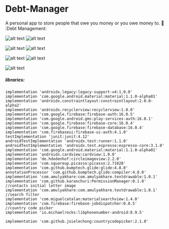 # Debt-Manager
A personal app to store people that owe you money or you owe money to. :notebook: :Debt Management:



![alt text](screenshots/Add_Debt.jpg "Add Debt Screen") ![alt text](screenshots/Payment_Details.jpg.png "Payment detail screen")

![alt text](screenshots/Debt_List_By_type.jpg "Debt Details By Type screen") ![alt text](screenshots/Payment_Details_By_Person.jpg "Payment Details By Person screen")

![alt text](screenshots/Person_Details_With_debt.jpg "Person Details With debt screen") ![alt text](screenshots/Nav_View.jpg "Navigation screen")

![alt text](screenshots/Home.jpg "Home screen")


##### libraries:

    implementation 'androidx.legacy:legacy-support-v4:1.0.0'
    implementation 'com.google.android.material:material:1.1.0-alpha01'
    implementation 'androidx.constraintlayout:constraintlayout:2.0.0-alpha2'
    implementation 'androidx.recyclerview:recyclerview:1.0.0'
    implementation 'com.google.firebase:firebase-auth:16.0.5'
    implementation 'com.google.android.gms:play-services-auth:16.0.1'
    implementation 'com.google.firebase:firebase-core:16.0.4'
    implementation 'com.google.firebase:firebase-database:16.0.4'
    implementation 'com.firebaseui:firebase-ui-auth:4.1.0'
    testImplementation 'junit:junit:4.12'
    androidTestImplementation 'androidx.test:runner:1.1.0'
    androidTestImplementation 'androidx.test.espresso:espresso-core:3.1.0'
    implementation 'com.google.android.material:material:1.1.0-alpha01'
    implementation 'androidx.cardview:cardview:1.0.0'
    implementation 'de.hdodenhof:circleimageview:2.2.0'
    implementation 'com.squareup.picasso:picasso:2.71828'
    implementation 'com.github.bumptech.glide:glide:4.8.0'
    annotationProcessor 'com.github.bumptech.glide:compiler:4.8.0'
    implementation 'com.amulyakhare:com.amulyakhare.textdrawable:1.0.1'
    implementation 'com.github.karanchuri:PermissionManager:0.1.0'
    //contacts initial letter image
    implementation 'com.amulyakhare:com.amulyakhare.textdrawable:1.0.1'
    //search filter
    implementation 'com.miguelcatalan:materialsearchview:1.4.0'
    implementation 'com.firebase:firebase-jobdispatcher:0.8.5'
    //country code picker
    implementation 'io.michaelrocks:libphonenumber-android:8.9.5'

    implementation 'com.github.joielechong:countrycodepicker:2.1.8'
